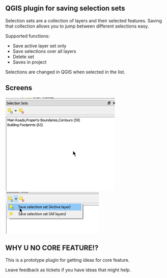 QGIS plugin for saving selection sets
----

Selection sets are a collection of layers and their selected features. Saving that collection allows you to
jump between different selections easy.

Supported functions:

- Save active layer set only
- Save selections over all layers
- Delete set
- Saves in project

Selections are changed in QGIS when selected in the list.

Screens
----

![Dock](/demo/dock.png)
![Options](/demo/options.png)

WHY U NO CORE FEATURE!?
-----------

This is a prototype plugin for getting ideas for core feature.  

Leave feedback as tickets if you have ideas that might help.
